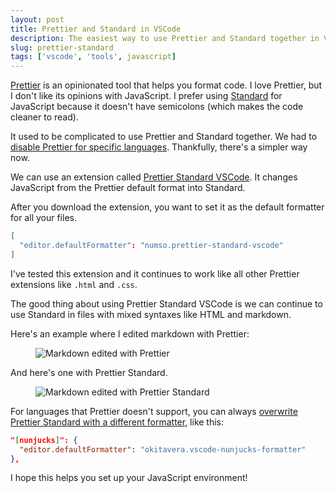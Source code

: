 ```yaml
---
layout: post
title: Prettier and Standard in VSCode
description: The easiest way to use Prettier and Standard together in VSCode
slug: prettier-standard
tags: ['vscode', 'tools', javascript]
---
```


[Prettier](https://prettier.io) is an opinionated tool that helps you format code. I love Prettier, but I don't like its opinions with JavaScript. I prefer using [Standard](https://standardjs.com) for JavaScript because it doesn't have semicolons (which makes the code cleaner to read).

It used to be complicated to use Prettier and Standard together. We had to [disable Prettier for specific languages](/blog/prettier-disable-languages). Thankfully, there's a simpler way now.

<!-- more -->

We can use an extension called [Prettier Standard VSCode](https://marketplace.visualstudio.com/items?itemName=numso.prettier-standard-vscode). It changes JavaScript from the Prettier default format into Standard.

After you download the extension, you want to set it as the default formatter for all your files.

```json
[
  "editor.defaultFormatter": "numso.prettier-standard-vscode"
]
```

I've tested this extension and it continues to work like all other Prettier extensions like `.html` and `.css`.

The good thing about using Prettier Standard VSCode is we can continue to use Standard in files with mixed syntaxes like HTML and markdown.

Here's an example where I edited markdown with Prettier:

<figure role="figure">
  <img src="/images/2021/prettier-standard/prettier.gif" alt="Markdown edited with Prettier">
</figure>

And here's one with Prettier Standard.

<figure role="figure">
  <img src="/images/2021/prettier-standard/prettier-standard.gif" alt="Markdown edited with Prettier Standard">
</figure>

For languages that Prettier doesn't support, you can always [overwrite Prettier Standard with a different formatter](https://zellwk.com/blog/prettier-disable-languages#enabling-prettier-globally-but-disabling-it-in-specific-languages), like this:

```json
"[nunjucks]": {
  "editor.defaultFormatter": "okitavera.vscode-nunjucks-formatter"
},
```

I hope this helps you set up your JavaScript environment!
